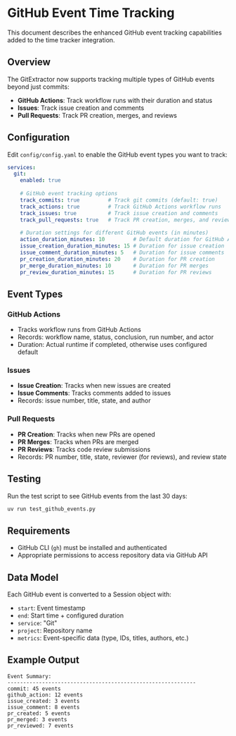 # GitHub Event Time Tracking

This document describes the enhanced GitHub event tracking capabilities added to the time tracker integration.

## Overview

The GitExtractor now supports tracking multiple types of GitHub events beyond just commits:

- **GitHub Actions**: Track workflow runs with their duration and status
- **Issues**: Track issue creation and comments  
- **Pull Requests**: Track PR creation, merges, and reviews

## Configuration

Edit `config/config.yaml` to enable the GitHub event types you want to track:

```yaml
services:
  git:
    enabled: true
    
    # GitHub event tracking options
    track_commits: true         # Track git commits (default: true)
    track_actions: true         # Track GitHub Actions workflow runs
    track_issues: true          # Track issue creation and comments
    track_pull_requests: true   # Track PR creation, merges, and reviews
    
    # Duration settings for different GitHub events (in minutes)
    action_duration_minutes: 10         # Default duration for GitHub Actions
    issue_creation_duration_minutes: 15 # Duration for issue creation
    issue_comment_duration_minutes: 5   # Duration for issue comments
    pr_creation_duration_minutes: 20    # Duration for PR creation
    pr_merge_duration_minutes: 10       # Duration for PR merges
    pr_review_duration_minutes: 15      # Duration for PR reviews
```

## Event Types

### GitHub Actions
- Tracks workflow runs from GitHub Actions
- Records: workflow name, status, conclusion, run number, and actor
- Duration: Actual runtime if completed, otherwise uses configured default

### Issues
- **Issue Creation**: Tracks when new issues are created
- **Issue Comments**: Tracks comments added to issues
- Records: issue number, title, state, and author

### Pull Requests  
- **PR Creation**: Tracks when new PRs are opened
- **PR Merges**: Tracks when PRs are merged
- **PR Reviews**: Tracks code review submissions
- Records: PR number, title, state, reviewer (for reviews), and review state

## Testing

Run the test script to see GitHub events from the last 30 days:

```bash
uv run test_github_events.py
```

## Requirements

- GitHub CLI (`gh`) must be installed and authenticated
- Appropriate permissions to access repository data via GitHub API

## Data Model

Each GitHub event is converted to a Session object with:
- `start`: Event timestamp
- `end`: Start time + configured duration
- `service`: "Git"
- `project`: Repository name
- `metrics`: Event-specific data (type, IDs, titles, authors, etc.)

## Example Output

```
Event Summary:
------------------------------------------------------------
commit: 45 events
github_action: 12 events
issue_created: 3 events
issue_comment: 8 events
pr_created: 5 events
pr_merged: 3 events
pr_reviewed: 7 events
```